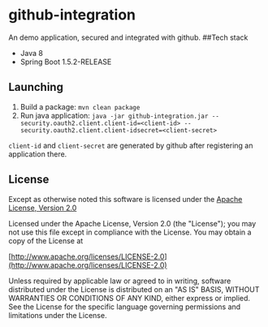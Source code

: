 # github-integration
An demo application, secured and integrated with github.
##Tech stack
   * Java 8
   * Spring Boot 1.5.2-RELEASE
## Launching
1. Build a package: ```mvn clean package```
2. Run java application: ```java -jar github-integration.jar --security.oauth2.client.client-id=<client-id> --security.oauth2.client.client-idsecret=<client-secret>```

``client-id`` and ```client-secret``` are generated by github after registering an application there.
## License
Except as otherwise noted this software is licensed under the [Apache License, Version 2.0](http://www.apache.org/licenses/LICENSE-2.0)

Licensed under the Apache License, Version 2.0 (the "License"); you may not use this file except in compliance with the License. You may obtain a copy of the License at

[http://www.apache.org/licenses/LICENSE-2.0](http://www.apache.org/licenses/LICENSE-2.0)

Unless required by applicable law or agreed to in writing, software distributed under the License is distributed on an "AS IS" BASIS, WITHOUT WARRANTIES OR CONDITIONS OF ANY KIND, either express or implied. See the License for the specific language governing permissions and limitations under the License.